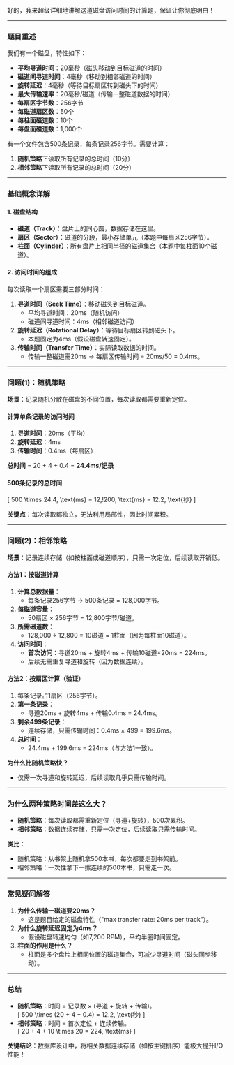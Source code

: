 好的，我来超级详细地讲解这道磁盘访问时间的计算题，保证让你彻底明白！

---

### 题目重述
我们有一个磁盘，特性如下：
- **平均寻道时间**：20毫秒（磁头移动到目标磁道的时间）
- **磁道间寻道时间**：4毫秒（移动到相邻磁道的时间）
- **旋转延迟**：4毫秒（等待目标扇区转到磁头下的时间）
- **最大传输速率**：20毫秒/磁道（传输一整磁道数据的时间）
- **每扇区字节数**：256字节
- **每磁道扇区数**：50个
- **每柱面磁道数**：10个
- **每盘面磁道数**：1,000个

有一个文件包含500条记录，每条记录256字节。需要计算：
1. **随机策略**下读取所有记录的总时间（10分）
2. **相邻策略**下读取所有记录的总时间（20分）

---

### 基础概念详解

#### 1. 磁盘结构
- **磁道（Track）**：盘片上的同心圆，数据存储在这里。
- **扇区（Sector）**：磁道的分段，最小存储单元（本题中每扇区256字节）。
- **柱面（Cylinder）**：所有盘片上相同半径的磁道集合（本题中每柱面10个磁道）。

#### 2. 访问时间的组成
每次读取一个扇区需要三部分时间：
1. **寻道时间（Seek Time）**：移动磁头到目标磁道。
   - 平均寻道时间：20ms（随机访问）
   - 磁道间寻道时间：4ms（相邻磁道访问）
2. **旋转延迟（Rotational Delay）**：等待目标扇区转到磁头下。
   - 本题固定为4ms（假设磁盘转速固定）。
3. **传输时间（Transfer Time）**：实际读取数据的时间。
   - 传输一整磁道需20ms → 每扇区传输时间 = 20ms/50 = 0.4ms。

---

### 问题(1)：随机策略
**场景**：记录随机分散在磁盘的不同位置，每次读取都需要重新定位。

#### 计算单条记录的访问时间
1. **寻道时间**：20ms（平均）
2. **旋转延迟**：4ms
3. **传输时间**：0.4ms（每扇区）
   
**总时间** = 20 + 4 + 0.4 = **24.4ms/记录**

#### 500条记录的总时间
\[ 500 \times 24.4\, \text{ms} = 12,\!200\, \text{ms} = 12.2\, \text{秒} \]

**关键点**：每次读取都独立，无法利用局部性，因此时间累积。

---

### 问题(2)：相邻策略
**场景**：记录连续存储（如按柱面或磁道顺序），只需一次定位，后续读取开销低。

#### 方法1：按磁道计算
1. **计算总数据量**：
   - 每条记录256字节 → 500条记录 = 128,000字节。
2. **每磁道容量**：
   - 50扇区 × 256字节 = 12,800字节/磁道。
3. **所需磁道数**：
   - 128,000 ÷ 12,800 = 10磁道 = 1柱面（因为每柱面10磁道）。
4. **访问时间**：
   - **首次访问**：寻道20ms + 旋转4ms + 传输10磁道×20ms = 224ms。
   - 后续无需重复寻道和旋转（因为数据连续）。

#### 方法2：按扇区计算（验证）
1. 每条记录占1扇区（256字节）。
2. **第一条记录**：
   - 寻道20ms + 旋转4ms + 传输0.4ms = 24.4ms。
3. **剩余499条记录**：
   - 连续存储，只需传输时间：0.4ms × 499 = 199.6ms。
4. **总时间**：
   - 24.4ms + 199.6ms = 224ms（与方法1一致）。

**为什么比随机策略快？**  
- 仅需一次寻道和旋转延迟，后续读取几乎只需传输时间。

---

### 为什么两种策略时间差这么大？
- **随机策略**：每次读取都需重新定位（寻道+旋转），500次累积。
- **相邻策略**：数据连续存储，只需一次定位，后续读取只需传输时间。

**类比**：
- 随机策略：从书架上随机拿500本书，每次都要走到书架前。
- 相邻策略：一次性拿下一摞连续的500本书，只需走一次。

---

### 常见疑问解答
1. **为什么传输一磁道要20ms？**  
   - 这是题目给定的磁盘特性（"max transfer rate: 20ms per track"）。
2. **为什么旋转延迟固定为4ms？**  
   - 假设磁盘转速均匀（如7,200 RPM），平均半圈时间固定。
3. **柱面的作用是什么？**  
   - 柱面是多个盘片上相同位置的磁道集合，可减少寻道时间（磁头同步移动）。

---

### 总结
- **随机策略**：时间 = 记录数 × (寻道 + 旋转 + 传输)。  
  \[ 500 \times (20 + 4 + 0.4) = 12.2\, \text{秒} \]
- **相邻策略**：时间 = 首次定位 + 连续传输。  
  \[ 20 + 4 + 10 \times 20 = 224\, \text{ms} \]

**关键结论**：数据库设计中，将相关数据连续存储（如按主键排序）能极大提升I/O性能！
